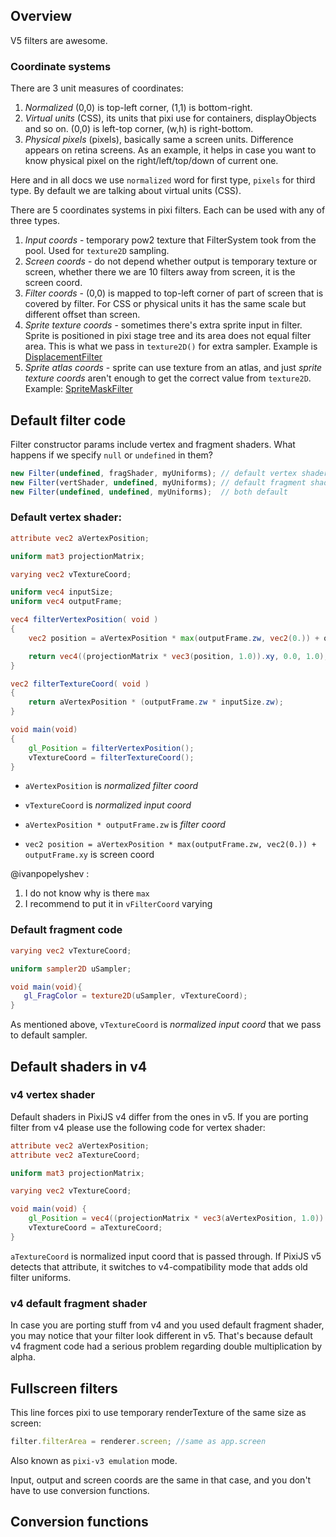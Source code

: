 ## Overview

V5 filters are awesome.

### Coordinate systems

There are 3 unit measures of coordinates:
1. _Normalized_ (0,0) is top-left corner, (1,1) is bottom-right.
2. _Virtual units_ (CSS), its units that pixi use for containers, displayObjects and so on. (0,0) is left-top corner, (w,h) is right-bottom.
3. _Physical pixels_ (pixels), basically same a screen units. Difference appears on retina screens. As an example, it helps in case you want to know physical pixel on the right/left/top/down of current one.

Here and in all docs we use `normalized` word for first type, `pixels` for third type. By default we are talking about virtual units (CSS).

There are 5 coordinates systems in pixi filters. Each can be used with any of three types.

1. _Input coords_ - temporary pow2 texture that FilterSystem took from the pool. Used for `texture2D` sampling.
2. _Screen coords_ - do not depend whether output is temporary texture or screen, whether there we are 10 filters away from screen, it is the screen coord.
3. _Filter coords_ - (0,0) is mapped to top-left corner of part of screen that is covered by filter. For CSS or physical units it has the same scale but different offset than screen.
4. _Sprite texture coords_ - sometimes there's extra sprite input in filter. Sprite is positioned in pixi stage tree and its area does not equal filter area. This is what we pass in `texture2D()` for extra sampler. Example is [DisplacementFilter](https://github.com/pixijs/pixi.js/tree/dev/packages/filters/filter-displacement/src)
5. _Sprite atlas coords_ - sprite can use texture from an atlas, and just _sprite texture coords_ aren't enough to get the correct value from `texture2D`. Example: [SpriteMaskFilter](https://github.com/pixijs/pixi.js/tree/dev/packages/core/src/filters/spriteMask)

## Default filter code

Filter constructor params include vertex and fragment shaders. What happens if we specify `null` or `undefined` in them? 

```js
new Filter(undefined, fragShader, myUniforms); // default vertex shader
new Filter(vertShader, undefined, myUniforms); // default fragment shader
new Filter(undefined, undefined, myUniforms);  // both default
```

### Default vertex shader:

```glsl
attribute vec2 aVertexPosition;

uniform mat3 projectionMatrix;

varying vec2 vTextureCoord;

uniform vec4 inputSize;
uniform vec4 outputFrame;

vec4 filterVertexPosition( void )
{
    vec2 position = aVertexPosition * max(outputFrame.zw, vec2(0.)) + outputFrame.xy;

    return vec4((projectionMatrix * vec3(position, 1.0)).xy, 0.0, 1.0);
}

vec2 filterTextureCoord( void )
{
    return aVertexPosition * (outputFrame.zw * inputSize.zw);
}

void main(void)
{
    gl_Position = filterVertexPosition();
    vTextureCoord = filterTextureCoord();
}
```

* `aVertexPosition` is _normalized filter coord_

* `vTextureCoord` is _normalized input coord_

* `aVertexPosition * outputFrame.zw` is _filter coord_

*  `vec2 position = aVertexPosition * max(outputFrame.zw, vec2(0.)) + outputFrame.xy` is screen coord

@ivanpopelyshev : 

1. I do not know why is there `max` 
2. I recommend to put it in `vFilterCoord` varying

### Default fragment code

```glsl
varying vec2 vTextureCoord;

uniform sampler2D uSampler;

void main(void){
   gl_FragColor = texture2D(uSampler, vTextureCoord);
}
```

As mentioned above, `vTextureCoord` is _normalized input coord_ that we pass to default sampler.

## Default shaders in v4

### v4 vertex shader

Default shaders in PixiJS v4 differ from the ones in v5. If you are porting filter from v4 please use the following code for vertex shader:

```glsl
attribute vec2 aVertexPosition;
attribute vec2 aTextureCoord;

uniform mat3 projectionMatrix;

varying vec2 vTextureCoord;

void main(void) {
    gl_Position = vec4((projectionMatrix * vec3(aVertexPosition, 1.0)).xy, 0.0, 1.0);
    vTextureCoord = aTextureCoord;
}
```

`aTextureCoord` is normalized input coord that is passed through. If PixiJS v5 detects that attribute, it switches to v4-compatibility mode that adds old filter uniforms.


### v4 default fragment shader

In case you are porting stuff from v4 and you used default fragment shader, you may notice that your filter look different in v5. That's because default v4 fragment code had a serious problem regarding double multiplication by alpha.

## Fullscreen filters

This line forces pixi to use temporary renderTexture of the same size as screen:

```js
filter.filterArea = renderer.screen; //same as app.screen
```

Also known as `pixi-v3 emulation` mode.

Input, output and screen coords are the same in that case, and you don't have to use conversion functions.

## Conversion functions
